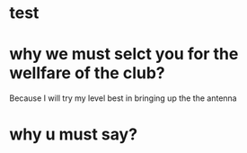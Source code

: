 # test
# why we must selct you for the wellfare of the club?
 Because I will try my level best in bringing up the the antenna
 # why u must say?

